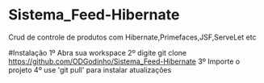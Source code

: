 # Sistema_Feed-Hibernate

Crud de controle de produtos com Hibernate,Primefaces,JSF,ServeLet etc

#Instalação
1º Abra sua workspace
2º digite git clone https://github.com/ODGodinho/Sistema_Feed-Hibernate
3º Importe o projeto
4º use 'git pull' para instalar atualizações

